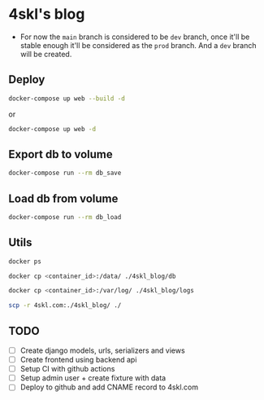 # 4skl's blog  
* For now the `main` branch is considered to be `dev` branch, once it'll be stable enough it'll be considered as the `prod` branch. And a `dev` branch will be created.  

## Deploy

```sh
docker-compose up web --build -d
```  
or
```sh
docker-compose up web -d
```

## Export db to volume

```sh
docker-compose run --rm db_save
```

## Load db from volume

```sh
docker-compose run --rm db_load
```

## Utils

```sh
docker ps

docker cp <container_id>:/data/ ./4skl_blog/db

docker cp <container_id>:/var/log/ ./4skl_blog/logs

scp -r 4skl.com:./4skl_blog/ ./
```

## TODO

- [ ] Create django models, urls, serializers and views
- [ ] Create frontend using backend api
- [ ] Setup CI with github actions
- [ ] Setup admin user + create fixture with data
- [ ] Deploy to github and add CNAME record to 4skl.com